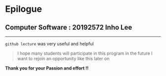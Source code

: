 # Epilogue
## Computer Software : 20192572 Inho Lee
* * *

`github lecture` was very useful and helpful

> I hope many students will participate in this program in the future
> I want to rejoin an opportunity like this later on

<strong> Thank you for your Passion and effort !! </strong>
